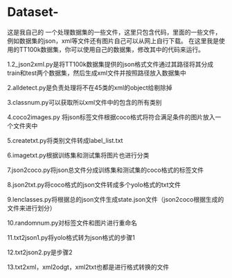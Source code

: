 # Dataset-
这是我自己的 一个处理数据集的一些文件，这里只包含代码，里面的一些文件，例如数据集的json，xml等文件还有图片自己可以从网上自行下载。
在这里我是使用的TT100k数据集，你可以使用自己的数据集，修改其中的代码来运行。

1.2_json2xml.py是将TT100k数据集提供的json格式文件通过其路径将其分成train和test两个数据集，然后生成xml文件并按照路径放入数据集中

2.alldetect.py是负责处理将不在45类的xml的object给剔除掉

3.classnum.py可以获取所以xml文件中的包含的所有类别

4.coco2images.py 将json标签文件根据coco格式将符合满足条件的图片放入一个文件夹中

5.createtxt.py将类别文件转成label_list.txt

6.imagetxt.py根据训练集和测试集将图片也进行分类

7.json2coco.py将json总文件分成训练集和测试集的coco格式的标签文件

8.json2txt.py将coco格式的json文件转成多个yolo格式的txt文件

9.lenclasses.py将根据总的json文件生成state.json文件（json2coco根据生成的文件来进行划分）

10.randomnum.py对标签文件和图片进行重命名

11.txt2json1.py将yolo格式转为json格式的步骤1

12.txt2json2.py是步骤2

13.txt2xml，xml2odgt，xml2txt也都是进行格式转换的文件


